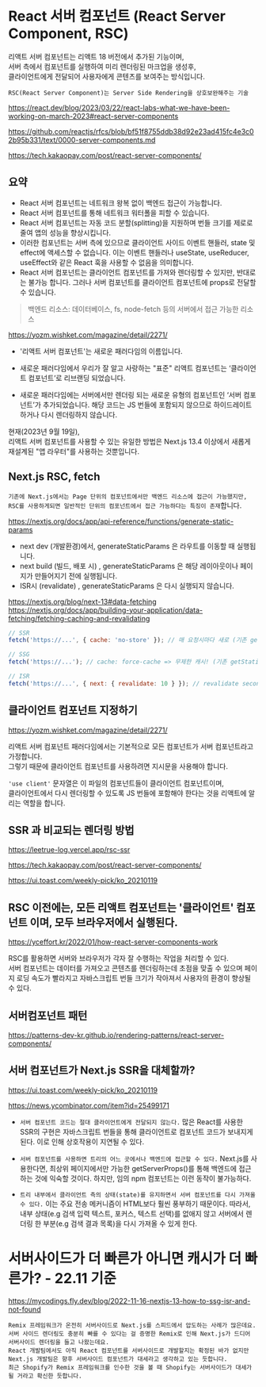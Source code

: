 # React 서버 컴포넌트 (React Server Component, RSC)

리액트 서버 컴포넌트는 리액트 18 버전에서 추가된 기능이며,  
서버 측에서 컴포넌트를 실행하여 미리 렌더링된 마크업을 생성후,  
클라이언트에게 전달되어 사용자에게 콘텐츠를 보여주는 방식입니다.

`RSC(React Server Component)는 Server Side Rendering을 상호보완해주는 기술`

https://react.dev/blog/2023/03/22/react-labs-what-we-have-been-working-on-march-2023#react-server-components

https://github.com/reactjs/rfcs/blob/bf51f8755ddb38d92e23ad415fc4e3c02b95b331/text/0000-server-components.md

https://tech.kakaopay.com/post/react-server-components/

## 요약

- React 서버 컴포넌트는 네트워크 왕복 없이 백엔드 접근이 가능합니다.
- React 서버 컴포넌트를 통해 네트워크 워터폴을 피할 수 있습니다.
- React 서버 컴포넌트는 자동 코드 분할(splitting)을 지원하며 번들 크기를 제로로 줄여 앱의 성능을 향상시킵니다.
- 이러한 컴포넌트는 서버 측에 있으므로 클라이언트 사이드 이벤트 핸들러, state 및 effect에 액세스할 수 없습니다.
  이는 이벤트 핸들러나 useState, useReducer, useEffect와 같은 React 훅을 사용할 수 없음을 의미합니다.
- React 서버 컴포넌트는 클라이언트 컴포넌트를 가져와 렌더링할 수 있지만, 반대로는 불가능 합니다.
  그러나 서버 컴포넌트를 클라이언트 컴포넌트에 props로 전달할 수 있습니다.

> 백엔드 리소스: 데이터베이스, fs, node-fetch 등의 서버에서 접근 가능한 리소스

https://yozm.wishket.com/magazine/detail/2271/

- '리액트 서버 컴포넌트'는 새로운 패러다임의 이름입니다.

- 새로운 패러다임에서 우리가 잘 알고 사랑하는 "표준" 리액트 컴포넌트는 ‘클라이언트 컴포넌트’로 리브랜딩 되었습니다.

- 새로운 패러다임에는 서버에서만 렌더링 되는 새로운 유형의 컴포넌트인 ‘서버 컴포넌트’가 추가되었습니다. 해당 코드는 JS 번들에 포함되지 않으므로 하이드레이트 하거나 다시 렌더링하지 않습니다.

현재(2023년 9월 19일),  
리액트 서버 컴포넌트를 사용할 수 있는 유일한 방법은 Next.js 13.4 이상에서 새롭게 재설계된 "앱 라우터"를 사용하는 것뿐입니다.

## Next.js RSC, fetch

`기존에 Next.js에서는 Page 단위의 컴포넌트에서만 백엔드 리소스에 접근이 가능했지만,`  
`RSC를 사용하게되면 일반적인 단위의 컴포넌트에서 접근 가능하다는 특징이 존재`합니다.

https://nextjs.org/docs/app/api-reference/functions/generate-static-params

- next dev (개발환경)에서, generateStaticParams 은 라우트를 이동할 때 실행됩니다.
- next build (빌드, 배포 시) , generateStaticParams 은 해당 레이아웃이나 페이지가 만들어지기 전에 실행됩니다.
- ISR시 (revalidate) , generateStaticParams 은 다시 실행되지 않습니다.

https://nextjs.org/blog/next-13#data-fetching  
https://nextjs.org/docs/app/building-your-application/data-fetching/fetching-caching-and-revalidating

```javascript
// SSR
fetch('https://...', { cache: 'no-store' }); // 매 요청시마다 새로 (기존 getServerSideProps 와 유사)

// SSG
fetch('https://...'); // cache: force-cache => 무제한 캐시! (기존 getStaticProps 와 유사)

// ISR
fetch('https://...', { next: { revalidate: 10 } }); // revalidate second 마다 캐시 초기화 (기존 getStaticProps 와 유사)
```

## 클라이언트 컴포넌트 지정하기

https://yozm.wishket.com/magazine/detail/2271/

리액트 서버 컴포넌트 패러다임에서는 기본적으로 모든 컴포넌트가 서버 컴포넌트라고 가정합니다.  
그렇기 때문에 클라이언트 컴포넌트를 사용하려면 지시문을 사용해야 합니다.

`'use client'` 문자열은 이 파일의 컴포넌트들이 클라이언트 컴포넌트이며,  
클라이언트에서 다시 렌더링할 수 있도록 JS 번들에 포함해야 한다는 것을 리액트에 알리는 역할을 합니다.

## SSR 과 비교되는 렌더링 방법

https://leetrue-log.vercel.app/rsc-ssr

https://tech.kakaopay.com/post/react-server-components/

https://ui.toast.com/weekly-pick/ko_20210119

## RSC 이전에는, 모든 리액트 컴포넌트는 '클라이언트' 컴포넌트 이며, 모두 브라우저에서 실행된다.

https://yceffort.kr/2022/01/how-react-server-components-work

RSC를 활용하면 서버와 브라우저가 각자 잘 수행하는 작업을 처리할 수 있다.  
서버 컴포넌트는 데이터를 가져오고 콘텐츠를 렌더링하는데 초점을 맞출 수 있으며 페이지 로딩 속도가 빨라지고 자바스크립트 번들 크기가 작아져서 사용자의 환경이 향상될 수 있다.

## 서버컴포넌트 패턴

https://patterns-dev-kr.github.io/rendering-patterns/react-server-components/

## 서버 컴포넌트가 Next.js SSR을 대체할까?

https://ui.toast.com/weekly-pick/ko_20210119

https://news.ycombinator.com/item?id=25499171

- `서버 컴포넌트 코드는 절대 클라이언트에게 전달되지 않는다.` 많은 React를 사용한 SSR의 구현은 자바스크립트 번들을 통해 클라이언트로 컴포넌트 코드가 보내지게 된다. 이로 인해 상호작용이 지연될 수 있다.

- `서버 컴포넌트를 사용하면 트리의 어느 곳에서나 백엔드에 접근할 수 있다.` Next.js를 사용한다면, 최상위 페이지에서만 가능한 getServerProps()를 통해 백엔드에 접근하는 것에 익숙할 것이다. 하지만, 임의 npm 컴포넌트는 이런 동작이 불가능하다.

- `트리 내부에서 클라이언트 측의 상태(state)를 유지하면서 서버 컴포넌트를 다시 가져올 수 있다.` 이는 주요 전송 메커니즘이 HTML보다 훨씬 풍부하기 때문이다. 따라서, 내부 상태(e.g 검색 입력 텍스트, 포커스, 텍스트 선택)를 없애지 않고 서버에서 렌더링 한 부분(e.g 검색 결과 목록)을 다시 가져올 수 있게 한다.

# 서버사이드가 더 빠른가 아니면 캐시가 더 빠른가? - 22.11 기준

https://mycodings.fly.dev/blog/2022-11-16-nextjs-13-how-to-ssg-isr-and-not-found

```
Remix 프레임워크가 온전히 서버사이드로 Next.js를 스피드에서 압도하는 사례가 많은데요.
서버 사이드 렌더링도 충분히 빠를 수 있다는 걸 증명한 Remix로 인해 Next.js가 드디어 서버사이드 렌더링을 들고 나왔는데요.
React 개발팀에서도 아직 React 컴포넌트를 서버사이드로 개발할지는 확정된 바가 없지만 Next.js 개발팀은 향후 서버사이드 컴포넌트가 대세라고 생각하고 있는 듯합니다.
최근 Shopify가 Remix 프레임워크를 인수한 것을 볼 때 Shopify는 서버사이드가 대세가 될 거라고 확신한 듯합니다.
```
